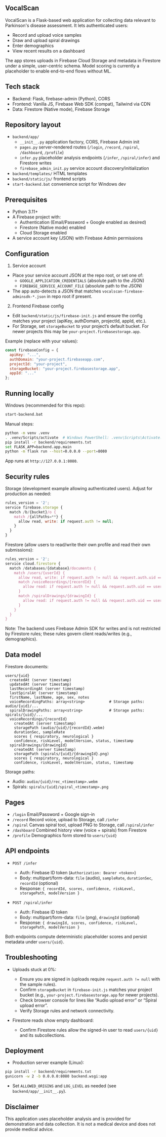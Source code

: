 ## VocalScan

VocalScan is a Flask-based web application for collecting data relevant to Parkinson's disease assessment. It lets authenticated users:

- Record and upload voice samples
- Draw and upload spiral drawings
- Enter demographics
- View recent results on a dashboard

The app stores uploads in Firebase Cloud Storage and metadata in Firestore under a simple, user-centric schema. Model scoring is currently a placeholder to enable end-to-end flows without ML.

## Tech stack

- Backend: Flask, firebase-admin (Python), CORS
- Frontend: Vanilla JS, Firebase Web SDK (compat), Tailwind via CDN
- Data: Firestore (Native mode), Firebase Storage

## Repository layout

- `backend/app/`
  - `__init__.py` application factory, CORS, Firebase Admin init
  - `pages.py` server-rendered routes (`/login`, `/record`, `/spiral`, `/dashboard`, `/profile`)
  - `infer.py` placeholder analysis endpoints (`/infer`, `/spiral/infer`) and Firestore writes
  - `firebase_admin_init.py` service account discovery/initialization
- `backend/templates/` HTML templates
- `backend/static/js/` frontend scripts
- `start-backend.bat` convenience script for Windows dev

## Prerequisites

- Python 3.11+
- A Firebase project with:
  - Authentication (Email/Password + Google enabled as desired)
  - Firestore (Native mode) enabled
  - Cloud Storage enabled
- A service account key (JSON) with Firebase Admin permissions

## Configuration

1) Service account

- Place your service account JSON at the repo root, or set one of:
  - `GOOGLE_APPLICATION_CREDENTIALS` (absolute path to the JSON)
  - `FIREBASE_SERVICE_ACCOUNT_FILE` (absolute path to the JSON)
- The app auto-detects a JSON that matches `vocalscan-firebase-adminsdk-*.json` in repo root if present.

2) Frontend Firebase config

- Edit `backend/static/js/firebase-init.js` and ensure the config matches your project (apiKey, authDomain, projectId, appId, etc.).
- For Storage, set `storageBucket` to your project’s default bucket. For newer projects this may be `your-project.firebasestorage.app`.

Example (replace with your values):

```javascript
const firebaseConfig = {
  apiKey: "...",
  authDomain: "your-project.firebaseapp.com",
  projectId: "your-project",
  storageBucket: "your-project.firebasestorage.app",
  appId: "..."
};
```

## Running locally

Windows (recommended for this repo):

```bash
start-backend.bat
```

Manual steps:

```bash
python -m venv .venv
. .venv/Scripts/activate  # Windows PowerShell: .venv\Scripts\Activate.ps1
pip install -r backend/requirements.txt
set FLASK_APP=backend.app.main
python -m flask run --host=0.0.0.0 --port=8080
```

App runs at `http://127.0.0.1:8080`.

## Security rules

Storage (development example allowing authenticated users). Adjust for production as needed:

```js
rules_version = '2';
service firebase.storage {
  match /b/{bucket}/o {
    match /{allPaths=**} {
      allow read, write: if request.auth != null;
    }
  }
}
```

Firestore (allow users to read/write their own profile and read their own submissions):

```js
rules_version = '2';
service cloud.firestore {
  match /databases/{database}/documents {
    match /users/{userId} {
      allow read, write: if request.auth != null && request.auth.uid == userId;
      match /voiceRecordings/{recordId} {
        allow read: if request.auth != null && request.auth.uid == userId;
      }
      match /spiralDrawings/{drawingId} {
        allow read: if request.auth != null && request.auth.uid == userId;
      }
    }
  }
}
```

Note: The backend uses Firebase Admin SDK for writes and is not restricted by Firestore rules; these rules govern client reads/writes (e.g., demographics).

## Data model

Firestore documents:

```
users/{uid}
  createdAt (server timestamp)
  updatedAt (server timestamp)
  lastRecordingAt (server timestamp)
  lastSpiralAt (server timestamp)
  firstName, lastName, age, sex, notes
  voiceRecordingPaths: array<string>           # Storage paths: audio/{uid}/...
  spiralDrawingPaths: array<string>            # Storage paths: spirals/{uid}/...
  voiceRecordings/{recordId}
    createdAt (server timestamp)
    storagePath (audio/{uid}/{recordId}.webm)
    durationSec, sampleRate
    scores { respiratory, neurological }
    confidence, riskLevel, modelVersion, status, timestamp
  spiralDrawings/{drawingId}
    createdAt (server timestamp)
    storagePath (spirals/{uid}/{drawingId}.png)
    scores { respiratory, neurological }
    confidence, riskLevel, modelVersion, status, timestamp
```

Storage paths:

- Audio: `audio/{uid}/rec_<timestamp>.webm`
- Spirals: `spirals/{uid}/spiral_<timestamp>.png`

## Pages

- `/login` Email/Password + Google sign-in
- `/record` Record voice, upload to Storage, call `/infer`
- `/spiral` Canvas spiral tool, upload PNG to Storage, call `/spiral/infer`
- `/dashboard` Combined history view (voice + spirals) from Firestore
- `/profile` Demographics form stored to `users/{uid}`

## API endpoints

- `POST /infer`
  - Auth: Firebase ID token (`Authorization: Bearer <token>`)
  - Body: multipart/form-data: `file` (audio), `sampleRate`, `durationSec`, `recordId` (optional)
  - Response: `{ recordId, scores, confidence, riskLevel, storagePath, modelVersion }`

- `POST /spiral/infer`
  - Auth: Firebase ID token
  - Body: multipart/form-data: `file` (png), `drawingId` (optional)
  - Response: `{ drawingId, scores, confidence, riskLevel, storagePath, modelVersion }`

Both endpoints compute deterministic placeholder scores and persist metadata under `users/{uid}`.

## Troubleshooting

- Uploads stuck at 0%:
  - Ensure you are signed in (uploads require `request.auth != null` with the sample rules).
  - Confirm `storageBucket` in `firebase-init.js` matches your project bucket (e.g., `your-project.firebasestorage.app` for newer projects).
  - Check browser console for lines like “Audio upload error” or “Spiral upload error”.
  - Verify Storage rules and network connectivity.

- Firestore reads show empty dashboard:
  - Confirm Firestore rules allow the signed-in user to read `users/{uid}` and its subcollections.

## Deployment

- Production server example (Linux):

```bash
pip install -r backend/requirements.txt
gunicorn -w 2 -b 0.0.0.0:8080 backend.wsgi:app
```

- Set `ALLOWED_ORIGINS` and `LOG_LEVEL` as needed (see `backend/app/__init__.py`).

## Disclaimer

This application uses placeholder analysis and is provided for demonstration and data collection. It is not a medical device and does not provide medical advice.


